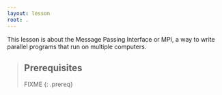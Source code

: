```yaml
---
layout: lesson
root: .
---
```

This lesson is about the Message Passing Interface or MPI, a way to write 
parallel programs that run on multiple computers.

> ## Prerequisites
>
> FIXME
{: .prereq}
